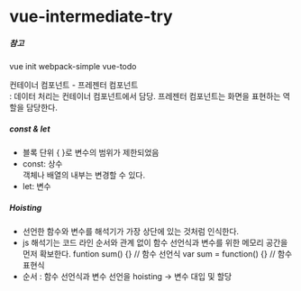 # vue-intermediate-try

##### 참고
vue init webpack-simple vue-todo

컨테이너 컴포넌트 - 프레젠터 컴포넌트   
: 데이터 처리는 컨테이너 컴포넌트에서 담당. 프레젠터 컴포넌트는 화면을 표현하는 역할을 담당한다.

##### const & let  
- 블록 단위 { }로 변수의 범위가 제한되었음
- const: 상수  
  객체나 배열의 내부는 변경할 수 있다.
- let: 변수

##### Hoisting
- 선언한 함수와 변수를 해석기가 가장 상단에 있는 것처럼 인식한다.
- js 해석기는 코드 라인 순서와 관계 없이 함수 선언식과 변수를 위한 메모리 공간을 먼저 확보한다.
  funtion sum() {} // 함수 선언식
  var sum = function() {} // 함수 표현식
- 순서 : 함수 선언식과 변수 선언을 hoisting -> 변수 대입 및 할당